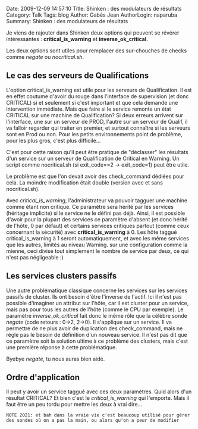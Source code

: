 Date: 2009-12-09 14:57:10
Title: Shinken : des modulateurs de résultats
Category: Talk
Tags: blog
Author: Gabès Jean
AuthorLogin: naparuba
Summary: Shinken : des modulateurs de résultats


<!-- relu -->

Je viens de rajouter dans Shinken deux options qui peuvent se révérer intéressantes : **critical_is_warning** et **inverse_ok_critical**. 

Les deux options sont utiles pour remplacer des sur-chouches de checks comme <em>negate</em> ou <em>nocritical.sh</em>.


## Le cas des serveurs de Qualifications
L'option critical_is_warning est utile pour les serveurs de Qualification. Il est en effet coutume d'avoir du rouge dans l'interface de supervision (et donc CRITICAL) si et seulement si c'est important et que cela demande une intervention immédiate. Mais que faire si le service remonte un état CRITICAL sur une machine de Qualification? Si deux erreurs arrivent sur l'interface, une sur un serveur de PROD, l'autre sur un serveur de Qualif, il va falloir regarder qui traiter en premier, et surtout connaître si les serveurs sont en Prod ou non. Pour les petits environnements point de problème, pour les plus gros, c'est plus difficile...

C'est pour cette raison qu'il peut être pratique de "déclasser" les résultats d'un service sur un serveur de Qualification de Critical en Warning. Un script comme nocritical.sh (si exit_code==2 -> exit_code=1) peut être utile. 

Le problème est que l'on devait avoir des check_command dédiées pour cela. La moindre modification était double (version avec et sans nocritical.sh).

Avec <em>critical_is_warning</em>, l'administrateur va pouvoir tagguer une machine comme étant non critique. Ce paramètre sera hérité par les services (héritage implicite) si le service ne le défini pas déjà. Ainsi, il est possible d'avoir pour la plupart des services ce paramètre d'absent (et donc hérité de l'hôte, 0 par défaut) et certains services critiques partout (comme ceux concernant la sécurité) avec **critical_is_warning** à 0. Les hôte taggué critical_is_warning à 1 seront automatiquement, et avec les même services que les autres, limités au niveau Warning. sur une configuration comme la mienne, ceci divise tout simplement le nombre de service par deux, ce qui n'est pas négligeable :)


## Les services clusters passifs
Une autre problématique classique concerne les services sur les services passifs de cluster. Ils ont besoin d'être l'inverse de l'actif. Ici il n'est pas possible d'imaginer un attribut sur l'hôte, car il est cluster pour un service, mais pas pour tous les autres de l'hôte (comme le CPU par exemple). Le paramètre <em>inverse_ok_critical</em> fait donc le même rôle que la célèbre sonde <em>negate </em>(code retours : 0->2, 2->0). Il s'applique sur un service. Il va permettre de ne plus avoir de duplication des check_command, mais ne règle pas le besoin de définition d'un nouveau service. Il n'est pas dit que ce paramètre soit la solution ultime à ce problème des clusters, mais c'est une première réponse à cette problématique.

Byebye <em>negate</em>, tu nous auras bien aidé.

## Ordre d'application
Il peut y avoir un service taggué avec ces deux paramètres. Quid alors d'un résultat CRITICAL? Et bien c'est le <em>critical_is_warning</em> qui l'emporte. Mais il faut être un peu tordu pour mettre les deux à vrai dire...


    NOTE 2021: et bah dans la vraie vie c'est beaucoup utilisé pour gérer des sondes où on a pas la main, ou alors qu'on a peur de modifier